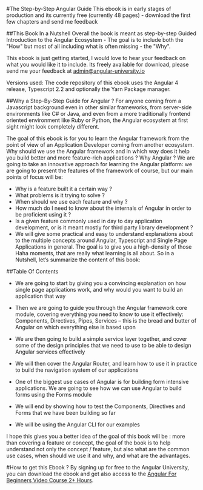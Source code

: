#The Step-by-Step Angular Guide
This ebook is in early stages of production and its currently free (currently 48 pages) - download the first few chapters and send me feedback

##This Book In a Nutshell
Overall the book is meant as step-by-step Guided Introduction to the Angular Ecosystem - The goal is to include both the "How" but most of all including what is often missing - the "Why".

This ebook is just getting started, I would love to hear your feedback on what you would like it to include. Its freely available for download, please send me your feedback at admin@angular-university.io

Versions used: The code repository of this ebook uses the Angular 4 release, Typescript 2.2 and optionally the Yarn Package manager.

##Why a Step-By-Step Guide for Angular ?
For anyone coming from a Javascript background even in other similar frameworks, from server-side environments like C# or Java, and even from a more traditionally frontend oriented environment like Ruby or Python, the Angular ecosystem at first sight might look completely different.

The goal of this ebook is for you to learn the Angular framework from the point of view of an Application Developer coming from another ecosystem. Why should we use the Angular framework and in which way does it help you build better and more feature-rich applications ? Why Angular ? We are going to take an innovative approach for learning the Angular platform: we are going to present the features of the framework of course, but our main points of focus will be:

- Why is a feature built it a certain way ?
- What problems is it trying to solve ?
- When should we use each feature and why ?
- How much do I need to know about the internals of Angular in order to be proficient using it ?
- Is a given feature commonly used in day to day application development, or is it meant mostly for third party library development ?
- We will give some practical and easy to understand explanations about to the multiple concepts around Angular, Typescript and Single Page Applications in general. The goal is to give you a high-density of those Haha moments, that are really what learning is all about. So in a Nutshell, let’s summarize the content of this book:

##Table Of Contents

- We are going to start by giving you a convincing explanation on how single page applications work, and why would you want to build an application that way

- Then we are going to guide you through the Angular framework core module, covering everything you need to know to use it effectively: Components, Directives, Pipes, Services – this is the bread and butter of Angular on which everything else is based upon
- We are then going to build a simple service layer together, and cover some of the design principles that we need to use to be able to design Angular services effectively
- We will then cover the Angular Router, and learn how to use it in practice to build the navigation system of our applications
- One of the biggest use cases of Angular is for building form intensive applications. We are going to see how we can use Angular to build forms using the Forms module
- We will end by showing how to test the Components, Directives and Forms that we have been building so far
- We will be using the Angular CLI for our examples

I hope this gives you a better idea of the goal of this book will be : more than covering a feature or concept, the goal of the book is to help understand not only the concept / feature, but also what are the common use cases, when should we use it and why, and what are the advantages.

#How to get this Ebook ?
By signing up for free to the Angular University, you can download the ebook and get also access to the [Angular For Beginners Video Course 2+ Hours](https://angular-university.io/course/getting-started-with-angular2).




